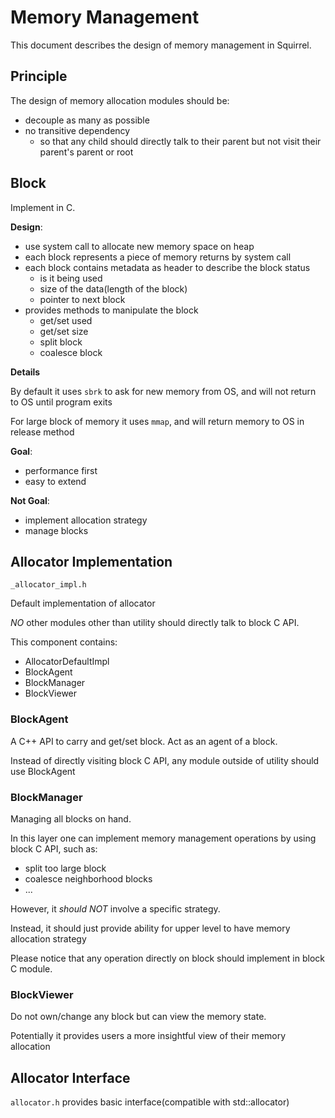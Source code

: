 # Memory Management

This document describes the design of memory management in Squirrel.

## Principle

The design of memory allocation modules should be:

- decouple as many as possible
- no transitive dependency
  - so that any child should directly talk to their parent but not visit their parent's parent or root

## Block

Implement in C.

**Design**:

- use system call to allocate new memory space on heap
- each block represents a piece of memory returns by system call
- each block contains metadata as header to describe the block status
  - is it being used
  - size of the data(length of the block)
  - pointer to next block
- provides methods to manipulate the block
  - get/set used
  - get/set size
  - split block
  - coalesce block 

**Details**

By default it uses `sbrk` to ask for new memory from OS, and will not return to OS until
program exits

For large block of memory it uses `mmap`, and will return memory to OS in release method

**Goal**:

- performance first
- easy to extend

**Not Goal**:

- implement allocation strategy
- manage blocks

## Allocator Implementation

`_allocator_impl.h`

Default implementation of allocator

*NO* other modules other than utility should directly talk to block C API.

This component contains:
- AllocatorDefaultImpl
- BlockAgent
- BlockManager
- BlockViewer

### BlockAgent

A C++ API to carry and get/set block. Act as an agent of a block.

Instead of directly visiting block C API, any module outside of utility should use BlockAgent

### BlockManager

Managing all blocks on hand.

In this layer one can implement memory management operations by using block C API, such as:

- split too large block
- coalesce neighborhood blocks
- ...

However, it *should NOT* involve a specific strategy.

Instead, it should just provide ability for upper level to have memory allocation strategy

Please notice that any operation directly on block should implement in block C module.

### BlockViewer

Do not own/change any block but can view the memory state.

Potentially it provides users a more insightful view of their memory allocation


## Allocator Interface

`allocator.h` provides basic interface(compatible with std::allocator)